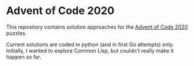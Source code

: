 # Advent of Code 2020

This repository contains solution approaches for the [Advent of Code 2020](https://adventofcode.com/) puzzles.

Current solutions are coded in python (and in first Go attempts) only. Initially, I wanted to explore Common Lisp, but couldn't really make it happen so far.